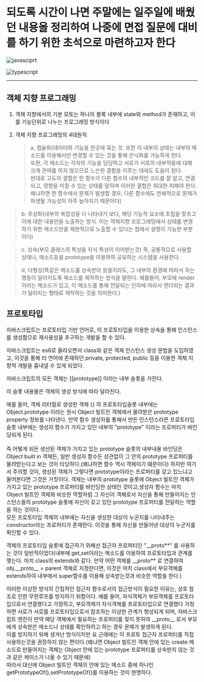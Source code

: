 # **되도록 시간이 나면 주말에는 일주일에 배웠던 내용을 정리하여 나중에 면접 질문에 대비를 하기 위한 초석으로 마련하고자 한다**

![javasciprt](https://img.shields.io/badge/javascript-up%20to%20date-yellow)

![typescript](https://img.shields.io/badge/typescript-up%20to%20date-blue)

---

## 객체 지향 프로그래밍

1. 객체 지향에서의 기본 모토는 하나의 블록 내부에 state와 method가 존재하고, 이를 기능단위로 나누는 프로그래밍 방식이다

2. 객체 지향 프로그래밍의 4대원칙
   > a, 캡슐화(데이터와 기능을 한곳에 묶는 것. 또한 이 내부의 상태는 내부의 메소드를 이용해서만 변경할 수 있는 것을 통해 은닉화를 가능하게 한다. </br> 또한, 각 메소드는 각자의 기능을 담당하고 서로가 서로의 내부작동에 대해 크게 관여를 하지 않으므로 느슨한 결합을 이루는 데에도 도움이 된다. </br>반대로 고도의 결합은 한 함수가 다른 함수의 내부적인 코드를 잘 알고, 연결되고, 영향을 미칠 수 있는 상태를 말하며 이러한 결합은 최대한 피해야 한다. 왜냐하면 한 함수에서 문제가 발생할 경우, 다른 함수에도 연쇄적으로 문제가 파생될 가능성이 아주 높아지기 때문이다)

> b. 추상화(내부의 복잡성을 다 나타내기 보다, 해당 기능적 요소에 초점을 맞추고 이에 대한 내용만을 노출하는 방식. 이는 객체지향 프로그래밍에서 상태를 변경하기 위한 메소드만을 제한적으로 노출할 수 있다는 점에서 설명이 가능한 부분이다)

> c. 상속(부모 클래스의 특성을 자식 특성이 이어받는것) 즉, 공통적으로 사용할 상태나, 메소드등을 prototype을 이용하여 공유하는 시스템을 사용한다.

> d, 다형성(똑같은 메소드를 상속받아 왔을지라도, 그 내부의 환경에 따라서 하는 행동이 달라지도록 메소드를 제작하는 방식을 말한다. 예를들어, 부모에 render 이라는 메소드가 있고, 이 메소드를 통해 전달되는 인자에 따라서 렌더되는 결과가 달라지는 형태로 제작하는 것을 의미한다.)

## 프로토타입

자바스크립트는 프로토타입 기반 언어로, 이 프로토타입을 이용한 상속을 통해 인스턴스를 생성함으로 재사용성을 추구하는 개발을 할 수 있다.

자바스크립트는 es6로 올라오면서 class와 같은 객체 인스턴스 생성 문법을 도입하였고, 이것을 통해 타 언어에 존재하던 private, protected, public 등을 이용한 객체 지향적 개발을 흉내낼 수 있게 되었다.

자바스크립트의 모든 객체는 [[prototype]] 이라는 내부 슬롯을 가진다.

이 슬롯 내용물은 객체의 생성 방식에 따라 달라진다.

예를 들어, 객체 리터럴로 생성한 객체 {} 의 프로토타입슬롯 내부에는 Object.prototype 이라는 원시 Object 빌트인 객체에서 물려받은 prototype property 정보를 나타낸다. 만약 함수 생성자를 통해서 만든 인스턴스라믄 프로토타입 슬롯 내부에는 생성자 함수가 가지고 있던 내부의 "prototype" 이라는 프로퍼티가 바인딩되게 된다.</br> </br> 즉 어떻게 되든 생선된 객체가 가지고 있는 prototype 슬롯의 내부내용 바인딩은 Object built in 객체든, 일반 생성자 함수든 상관없이 그 안의 prototype 프로퍼티를 물려받는다고 보는 것이 타당하다.(왜냐하면 함수 역시 객체이기 떄문이다)
하지만 여기서 주의할 것이, 생성된 객체가 그렇다면 prototype이라는 프로퍼티를 갖고 있느냐고 물어본다면 그것은 거짓이다. 객체는 내부의 prototype 슬롯에 Object 빌트인 객체가 가지고 있는 prototype 프로퍼티를 바인딩한 상태인 것이고,생성자 함수는 마치 Object 빌트인 객체와 비슷한 역할처럼 그 자신이 객체로서 자신을 통해 만들어지는 인스턴스들의 prototype 슬롯에 자신이 갖고 있던 prototype 프로퍼티를 전달하는 역할을 하는 것이다.
.</br> 모든 프로토타입 객체의 내부에는 자신을 생성한 대상이 누군지를 나타내주는 constructor라는 프로퍼티가 존재한다. 이것을 통해 자신을 만들어낸 대상이 누군지를 확인할 수 있다.

객체의 프로토타입 슬롯에 접근하기 위해선 접근자 프로퍼티인 "\_\_proto**" 를 사용하는 것이 일반적이었다(내부에 get,set이라는 메소드를 이용하여 프로토타입과 관계를 맺는다. 마치 class의 extends와 같다. 만약 어떤 객체를 \_\_proto** 로 연결하여 obj.\_\_proto\_\_ = parent 객체로 지정한다면, 이것은 마치 class에서 부모객체를 extends하여 내부에서 super함수를 이용해 상속받는것과 비슷한 역할을 한다.)

이러한 이상한 방식의 간접적인 접근자 함수로서의 접근방식이 필요한 이유는, 상호 참조로 인한 무한루프를 방지하기 위함이다. 예를 들어, 자식객체가 부모객체를 프로토타입으로서 연결했다고 가정하고, 부모객체가 자식객체를 프로토타입으로 연결했다 가정하면 서로가 서로를 프로토타입으로서 참조하는 이상한 관계가 형성되게 되며, 자바스크립트 엔진이 만약 해당 객체에서 필요하는 프로퍼티를 찾지 못하여 \_\_proto\_\_ 로서 부모에게 상속받은 메소드나 상태를 확인하려고 하는 경우 문제가 발생하게 된다. </br> 이를 방지하기 위해 생겨난 방식이지만 요 근래에는 이 프로토 접근자 프로퍼티를 직접 사용하는것을 권장하지 않는 편이다.(왜냐면 Object 빌트인 객체 안에 있는 create 메소드로 만들어지는 객체는 Object 안에 있는 prototype 프로퍼티를 상속받지 않는 것과 같은 케이스가 나올 수 있기 때문에)</br> 따라서 대신에 Object 빌트인 객체의 안에 있는 메소드 중에 하나인 getPrototypeOf(),setPrototypeOf()를 이용하는 것이 현명하다.
